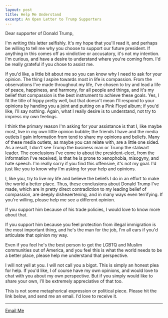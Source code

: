 ```yaml
---
layout: post
title: Help Me Understand
excerpt: An Open Letter to Trump Supporters
---
```


Dear supporter of Donald Trump, 

I'm writing this letter selfishly. It's my hope that you'll read it, and perhaps be willing to tell me why you choose to support our future president. If anything in this comes off as vindictive or accusatory, it's not my intention. I'm curious, and have a desire to understand where you're coming from. I'd be really grateful if you chose to assist me. 

If you'd like, a little bit about me so you can know why I need to ask for your opinion. The thing I aspire towards most in life is compassion. From the observations I've made throughout my life, I've chosen to try and lead a life of peace, happiness, and harmony, for all people and things, and it's my belief that compassion is the best instrument to achieve these goals. Yes, I fit the title of hippy pretty well, but that doesn't mean I'll respond to your opinions by handing you a joint and putting on a Pink Floyd album; if you'd like, I'll say nothing. Again, what I really desire is to understand, not try to impress my own feelings.

I think the primary reason I'm asking for your assistance is that I, like maybe most, live in my own little opinion bubble; the friends I have and the media outlets I gain information from tend to share my opinions and beliefs. Many of these media outlets, as maybe you can relate with, are a little one sided. As a result, I don't see Trump the business man or Trump the stalwart leader. The conclusions I've come to about the president-elect, from the information I've received, is that he is prone to xenophobia, misogyny, and hate speech. I'm really sorry if you find this offensive, it's not my goal. I'd just like you to know why I'm asking for your help and opinions.

I, like you, try to live my life and believe the beliefs I do in an effort to make the world a better place. Thus, these conclusions about Donald Trump I've made, which are in pretty direct contradiction to my leading belief of compassion, are deeply disheaertening, and in many ways even terrifying. If you're willing, please help me see a different opinion. 

If you support him because of his trade policies, I would love to know more about that. 

If you support him because you feel protection from illegal immigration is the most important thing, and he's the man for the job, I'm all ears if you'd articulate that opinion my way. 

Even if you feel he's the best person to get the LGBTQ and Muslim communities out of America, and you feel this is what the world needs to be a better place, please help me understand that perspective.

I will not yell at you. I will not call you a bigot. This is simply an honest plea for help. If you'd like, I of course have my own opinions, and would love to chat with you about my own perspective. But if you simply would like to share your own, I'll be extremely appreciative of that too. 

This is not some metaphorical expression or political piece. Please hit the link below, and send me an email. I'd love to receive it.

<hr class="link-divider">

<a href="mailto:reidhlewis91@gmail.com">Email Me</a>
